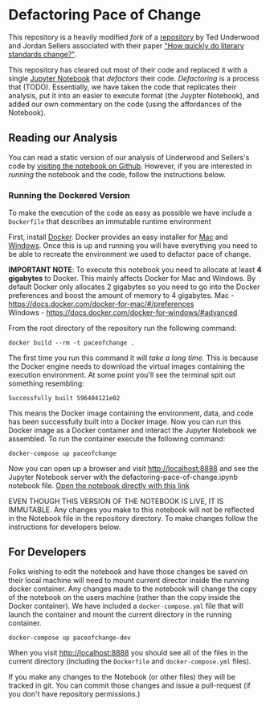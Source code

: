 # Defactoring Pace of Change


This repository is a heavily modified *fork* of a [repository](https://github.com/tedunderwood/paceofchange) by Ted Underwood and Jordan Sellers associated with their paper ["How quickly do literary standards change?"](http://figshare.com/articles/How_Quickly_Do_Literary_Standards_Change_/1418394).

This repository has cleared out most of their code and replaced it with a single [Jupyter Notebook](http://jupyter.org) that *defactors* their code. *Defactoring* is a process that (TODO). Essentially, we have taken the code that replicates their analysis, put it into an easier to execute format (the Juypter Notebook), and added our own commentary on the code (using the affordances of the Notebook).

## Reading our Analysis

You can read a static version of our analysis of Underwood and Sellers's code by [visiting the notebook on Github](defactoring-pace-of-change.ipynb). However, if you are interested in *running* the notebook and the code, follow the instructions below.


### Running the Dockered Version

To make the execution of the code as easy as possible we have include a `Dockerfile` that describes an immutable runtime environment

First, install [Docker](https://www.docker.com/products/docker). Docker provides an easy installer for [Mac](https://www.docker.com/products/docker#/mac) and [Windows](https://www.docker.com/products/docker#/windows). Once this is up and running you will have everything you need to be able to recreate the environment we used to defactor pace of change.

**IMPORTANT NOTE**: To execute this notebook you need to allocate at least **4 gigabytes** to Docker. This mainly affects Docker for Mac and Windows. By default Docker only allocates 2 gigabytes so you need to go into the Docker preferences and boost the amount of memory to 4 gigabytes.
Mac - https://docs.docker.com/docker-for-mac/#/preferences  
Windows - https://docs.docker.com/docker-for-windows/#advanced

From the root directory of the repository run the following command:

`docker build --rm -t paceofchange .`

The first time you run this command it will *take a long time.* This is because the Docker engine needs to download the virtual images containing the execution environment. At some point you'll see the terminal spit out something resembling:

`Successfully built 596404121e02`

This means the Docker image containing the environment, data, and code has been successfully built into a Docker image. Now you can run this Docker image as a Docker container and interact the Jupyter Notebook we assembled. To run the container execute the following command:

```
docker-compose up paceofchange
```


Now you can open up a browser and visit [http://localhost:8888](http://localhost:8888) and see the Jupyter Notebook server with the defactoring-pace-of-change.ipynb notebook file. [Open the notebook directly with this link](http://localhost:8888/notebooks/defactoring-pace-of-change.ipynb)

EVEN THOUGH THIS VERSION OF THE NOTEBOOK IS LIVE, IT IS IMMUTABLE. Any changes you make to this notebook will not be reflected in the Notebook file in the repository directory. To make changes follow the instructions for developers below.


## For Developers

Folks wishing to edit the notebook and have those changes be saved on their local machine will need to mount current director inside the running docker container. Any changes made to the notebook will change the copy of the notebook on the users machine (rather than the copy inside the Docker container). We have included a `docker-compose.yml` file that will launch the container and mount the current directory in the running container.

```
docker-compose up paceofchange-dev
```

When you visit [http://localhost:8888](http://localhost:8888) you should see all of the files in the current directory (including the `Dockerfile` and `docker-compose.yml` files).

If you make any changes to the Notebook (or other files) they will be tracked in git. You can commit those changes and issue a pull-request (if you don't have repository permissions.)
